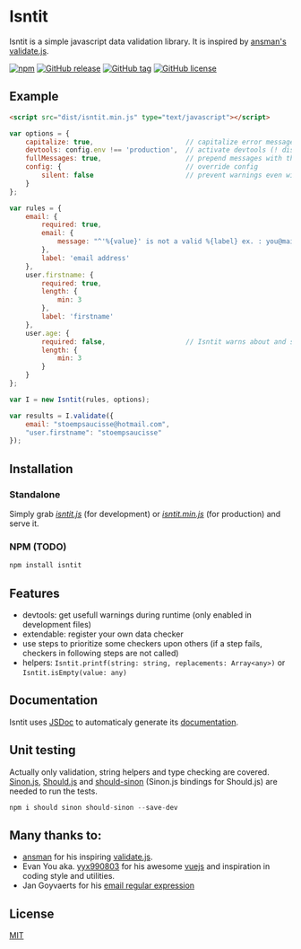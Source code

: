 Isntit
===

Isntit is a simple javascript data validation library. It is inspired by [ansman's validate.js](http://validatejs.org/).

[![npm](https://img.shields.io/npm/v/isntit.svg?style=flat-square)]() [![GitHub release](https://img.shields.io/github/release/stoempsaucisse/isntit.svg?style=flat-square)]() [![GitHub tag](https://img.shields.io/github/tag/stoempsaucisse/isntit.svg?style=flat-square)]() [![GitHub license](https://img.shields.io/badge/license-MIT-blue.svg?style=flat-square)](https://raw.githubusercontent.com/stoempsaucisse/isntit/master/LICENSE)

Example
---

```html
<script src="dist/isntit.min.js" type="text/javascript"></script>
```

```js
var options = {
    capitalize: true,                       // capitalize error messages
    devtools: config.env !== 'production',  // activate devtools (! disabled in production files)
    fullMessages: true,                     // prepend messages with the field name
    config: {                               // override config
        silent: false                       // prevent warnings even with devtools
    }
};

var rules = {
    email: {
        required: true,
        email: {
            message: "^'%{value}' is not a valid %{label} ex. : you@mail.com"
        },
        label: 'email address'
    },
    user.firstname: {
        required: true,
        length: {
            min: 3
        },
        label: 'firstname'
    },
    user.age: {
        required: false,                    // Isntit warns about and skip a rule with false
        length: {
            min: 3
        }
    }
};

var I = new Isntit(rules, options);

var results = I.validate({
    email: "stoempsaucisse@hotmail.com",
    "user.firstname": "stoempsaucisse"
});

```

Installation
---
### Standalone
Simply grab [*isntit.js*](https://raw.githubusercontent.com/stoempsaucisse/isntit/master/dist/isntit.js) (for development) or [*isntit.min.js*](https://raw.githubusercontent.com/stoempsaucisse/isntit/master/dist/isntit.min.js) (for production) and serve it.

### NPM (TODO)
```js
npm install isntit
```

Features
---
* devtools: get usefull warnings during runtime (only enabled in development files)
* extendable: register your own data checker
* use steps to prioritize some checkers upon others (if a step fails, checkers in following steps are not called)
* helpers: `Isntit.printf(string: string, replacements: Array<any>)` or `Isntit.isEmpty(value: any)`

Documentation
---
Isntit uses [JSDoc](http://usejsdoc.org/) to automaticaly generate its [documentation](https://stoempsaucisse.github.io/isntit/).

Unit testing
---
Actually only validation, string helpers and type checking are covered.
[Sinon.js](http://sinonjs.org), [Should.js](http://shouldjs.github.io/) and [should-sinon](https://github.com/shouldjs/sinon) (Sinon.js bindings for Should.js) are needed to run the tests.
```js
npm i should sinon should-sinon --save-dev

```

Many thanks to:
---
* [ansman](https://github.com/ansman) for his inspiring [validate.js](http://validatejs.org/).
* Evan You aka. [yyx990803](https://github.com/vuejs) for his awesome [vuejs](http://vuejs.org) and inspiration in coding style and utilities.
* Jan Goyvaerts for his [email regular expression](http://www.regular-expressions.info/email.html)

License
---
[MIT](http://opensource.org/licenses/MIT)
